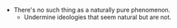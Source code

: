 - There's no such thing as a naturally pure phenomenon.
    - Undermine ideologies that seem natural but are not.
